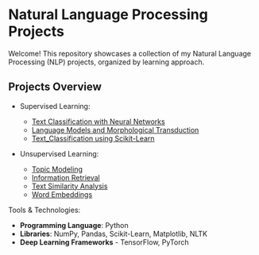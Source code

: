 # Natural Language Processing Projects

Welcome! This repository showcases a collection of my Natural Language Processing (NLP) projects, organized by learning approach.

## Projects Overview
- Supervised Learning:
  - [Text Classification with Neural Networks](Natural-Language-Processing/TextClassificationwithNeuralNetworks.ipynb)
  - [Language Models and Morphological Transduction](Natural-Language-Processing/LanguageModelsAndMorphologicalTransduction.ipynb) 
  - [Text_Classification using Scikit-Learn](Natural-Language-Processing/Text_Classification_using_Scikit-Learn)

- Unsupervised Learning:
  - [Topic Modeling](Natural-Language-Processing/Topic_Modelling.ipynb)
  - [Information Retrieval](Natural-Language-Processing/Information_Retreival.ipynb)
  - [Text Similarity Analysis](Natural-Language-Processing/Similarity_in_Text.ipynb)
  - [Word Embeddings](Natural-Language-Processing/Word_Embeddings.ipynb)

Tools & Technologies:
- **Programming Language**: Python
- **Libraries**: NumPy, Pandas, Scikit-Learn, Matplotlib, NLTK
- **Deep Learning Frameworks** - TensorFlow, PyTorch
